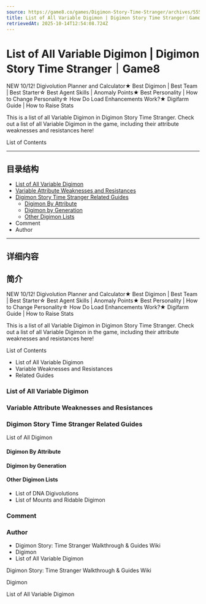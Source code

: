 ```yaml
---
source: https://game8.co/games/Digimon-Story-Time-Stranger/archives/555447
title: List of All Variable Digimon | Digimon Story Time Stranger｜Game8
retrievedAt: 2025-10-14T12:54:08.724Z
---
```


# List of All Variable Digimon | Digimon Story Time Stranger｜Game8

NEW 10/12! Digivolution Planner and Calculator★ Best Digimon | Best Team | Best Starter☆ Best Agent Skills | Anomaly Points★ Best Personality | How to Change Personality☆ How Do Load Enhancements Work?★ Digifarm Guide | How to Raise Stats

This is a list of all Variable Digimon in Digimon Story Time Stranger. Check out a list of all Variable Digimon in the game, including their attribute weaknesses and resistances here!

List of Contents

---

## 目录结构

  - [List of All Variable Digimon](#hl_1)
  - [Variable Attribute Weaknesses and Resistances](#hl_2)
  - [Digimon Story Time Stranger Related Guides](#hl_3)
    - [Digimon By Attribute](#hm_1)
    - [Digimon by Generation](#hm_2)
    - [Other Digimon Lists](#hm_3)
  - Comment
  - Author

---

## 详细内容

## 简介

NEW 10/12! Digivolution Planner and Calculator★ Best Digimon | Best Team | Best Starter☆ Best Agent Skills | Anomaly Points★ Best Personality | How to Change Personality☆ How Do Load Enhancements Work?★ Digifarm Guide | How to Raise Stats

This is a list of all Variable Digimon in Digimon Story Time Stranger. Check out a list of all Variable Digimon in the game, including their attribute weaknesses and resistances here!

List of Contents

- List of All Variable Digimon
- Variable Weaknesses and Resistances
- Related Guides

### List of All Variable Digimon



### Variable Attribute Weaknesses and Resistances



### Digimon Story Time Stranger Related Guides

List of All Digimon

#### Digimon By Attribute



#### Digimon by Generation



#### Other Digimon Lists

- List of DNA Digivolutions
- List of Mounts and Ridable Digimon

### Comment



### Author

- Digimon Story: Time Stranger Walkthrough & Guides Wiki
- Digimon
- List of All Variable Digimon

Digimon Story: Time Stranger Walkthrough & Guides Wiki

Digimon

List of All Variable Digimon

